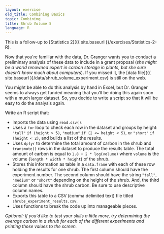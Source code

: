 ```yaml
---
layout: exercise
old_title: Combining Basics
topic: Combining
title: Shrub Volume 5
language: R
---
```


This is a follow-up to [Statistics 2]({{ site.baseurl }}/exercises/Statistics-2-R).

Now that you're familiar with the data, Dr. Granger wants you to conduct a preliminary analysis of these data to include in a grant proposal (*she might be a world renowned expert in carbon storage in plants, but she sure doesn't know much about computers*). If you missed it, the [data file]({{ site.baseurl }}/data/shrub_volume_experiment.csv) is still on the web.

You might be able to do this analysis by hand in Excel, but Dr. Granger seems to
always get funded meaning that you'll be doing this again soon with a much
larger dataset. So, you decide to write a script so that it will be easy to do
the analysis again.

Write an R script that:

- Imports the data using `read.csv()`.
- Uses a `for` loop to check each row in the dataset and groups by height: 
  `"tall"` `if (height > 5)`, `"medium"` `if (2 <= height < 5)`, 
  or `"short"` `if (height < 2)`, and builds a list of the results.
- Uses `dplyr` to determine the total amount of carbon in the shrub and 
`transmute()` rows in the dataset to produce the results table. The total
amount of carbon is equal to `1.8 + 2 * log(volume)` where `volume` is the 
volume (`length * width * height`) of the shrub.  
- Stores this information as table in a `data.frame` with each of these row
holding the results for one shrub. The first column should have the
experiment number. The second column should have the string `"tall"`, 
`"medium"` or `"short"` depending on the height of the shrub. And, the third 
column should have the shrub carbon. Be sure to use descriptive column names.
- Exports this table to a CSV (comma delimited text) file titled
`shrubs_experiment_results.csv`.
- Uses functions to break the code up into manageable pieces.

*Optional: If you'd like to test your skills a little more, try determining 
the average carbon in a shrub for each of the different experiments and 
printing those values to the screen.*
